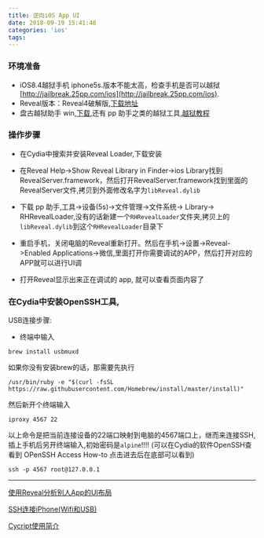```yaml
---
title: 逆向iOS App UI
date: 2018-09-19 15:41:48
categories: 'ios'
tags:
---
```

### 环境准备
* iOS8.4越狱手机 iphone5s.版本不能太高，检查手机是否可以越狱[http://jailbreak.25pp.com/ios](http://jailbreak.25pp.com/ios).
* Reveal版本：Reveal4破解版,[下载地址](http://xclient.info/s/reveal.html?t=8aec8cdb98515fa0fac961a20fac00045ea18128)
* 盘古越狱助手 win,[下载](http://www.pangu.io/),还有 pp 助手之类的越狱工具,[越狱教程](http://jailbreak.25pp.com/ppjailbreak/?from=25pp_00119)

### 操作步骤

* 在Cydia中搜索并安装Reveal Loader,下载安装

* 在Reveal Help->Show Reveal Library in Finder->ios Library找到RevealServer.framework，然后打开RevealServer.framework找到里面的RevealServer文件,拷贝到外面修改名字为`libReveal.dylib`

* 下载 pp 助手,工具->设备(5s)->文件管理->文件系统-> Library-> RHRevealLoader,没有的话新建一个`RHRevealLoader`文件夹,拷贝上的`libReveal.dylib`到这个`RHRevealLoader`目录下
* 重启手机，关闭电脑的Reveal重新打开。然后在手机->设置->Reveal->Enabled Applications->微信,里面打开你需要调试的APP，然后打开对应的APP就可以进行UI调

* 打开Reveal显示出来正在调试的 app, 就可以查看页面内容了

###  在Cydia中安装OpenSSH工具,
USB连接步骤:

* 终端中输入
	
```
brew install usbmuxd
```
	
如果你没有安装brew的话，那需要先执行
	
```
/usr/bin/ruby -e "$(curl -fsSL https://raw.githubusercontent.com/Homebrew/install/master/install)"
```

然后新开个终端输入
	
```
iproxy 4567 22
```
	
以上命令是把当前连接设备的22端口映射到电脑的4567端口上，继而来连接SSH,插上手机后另开终端输入,初始密码是`alpine`!!!! (可以在Cydia的软件OpenSSH查看到 OPenSSH Access How-to 点击进去后在底部可以看到)
	
```
ssh -p 4567 root@127.0.0.1
```

---------
[使用Reveal分析别人App的UI布局](http://chaosky.me/2016/07/27/iOS-Security-Defense-Reveal/)

[SSH连接iPhone(Wifi和USB)](https://www.jianshu.com/p/bf69cefc5f39)

[Cycript使用简介](https://www.jianshu.com/p/c93f5c3f1c7a)

